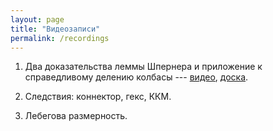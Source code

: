 ```yaml
---
layout: page
title: "Видеозаписи"
permalink: /recordings
---
```


1. Два доказательства леммы Шпернера и приложение к справедливому делению колбасы --- [видео](https://mit.zoom.us/rec/share/nlGMc6c_Qa-6DSJVqRlQnwrOHAjzBprX2jrW8a7uq5CL_GRJPbhY1i-Z8v4RcIBi.cRVlmcdt7QmnDiuU), [доска]({{site.baseurl}}/whiteboard/lec1.png).

2. Следствия: коннектор, гекс, ККМ.

3. Лебегова размерность.
